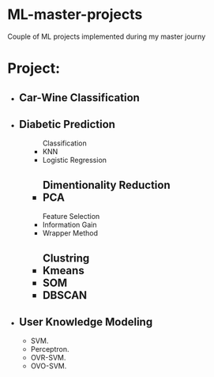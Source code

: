 <h1> ML-master-projects</h1>
Couple of ML projects implemented during my master journy 


<h1> Project: </h1>
<ul>
  <li>
  <h2>Car-Wine Classification</h2>
  
  <li>
  <h2>Diabetic Prediction</h2>
    <ul>
      <ul>
      Classification
      <li>
      KNN
      <li>
      Logistic Regression
      </ul>
      <ul>
      <h2> Dimentionality Reduction
      <li>
      PCA 
      </ul>
      <ul>
      Feature Selection
      <li>
      Information Gain
      <li>
      Wrapper Method
      </ul>
      <ul>
      <h2>Clustring
      <li>
      Kmeans
      <li>
      SOM
      <li>
      DBSCAN
      </ul>
   </ul>
   <li>
  <h2>User Knowledge Modeling</h2>
    <ul>
      <li>
      SVM.
      <li>
      Perceptron.
      <li>
      OVR-SVM.
      <li>
      OVO-SVM.
    </ul>
  </ul>

